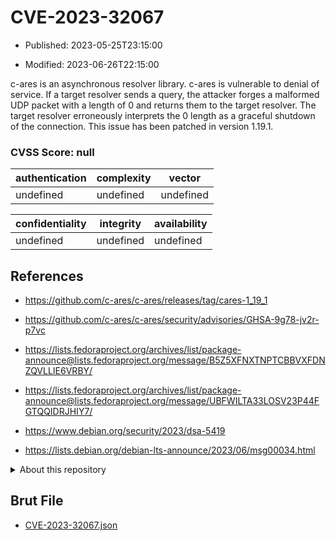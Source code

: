 # CVE-2023-32067

- Published: 2023-05-25T23:15:00

- Modified: 2023-06-26T22:15:00

c-ares is an asynchronous resolver library. c-ares is vulnerable to denial of service. If a target resolver sends a query, the attacker forges a malformed UDP packet with a length of 0 and returns them to the target resolver. The target resolver erroneously interprets the 0 length as a graceful shutdown of the connection. This issue has been patched in version 1.19.1.

### CVSS Score: **null**

| authentication | complexity | vector |
| --- | --- | --- |
| undefined | undefined | undefined |

| confidentiality | integrity | availability |
| --- | --- | --- |
| undefined | undefined | undefined |

## References

* https://github.com/c-ares/c-ares/releases/tag/cares-1_19_1

* https://github.com/c-ares/c-ares/security/advisories/GHSA-9g78-jv2r-p7vc

* https://lists.fedoraproject.org/archives/list/package-announce@lists.fedoraproject.org/message/B5Z5XFNXTNPTCBBVXFDNZQVLLIE6VRBY/

* https://lists.fedoraproject.org/archives/list/package-announce@lists.fedoraproject.org/message/UBFWILTA33LOSV23P44FGTQQIDRJHIY7/

* https://www.debian.org/security/2023/dsa-5419

* https://lists.debian.org/debian-lts-announce/2023/06/msg00034.html

<details>
<summary>About this repository</summary> 

  This repository is part of the project [Live Hack CVE](https://github.com/Live-Hack-CVE). Main website can be found [www.live-hack.org](https://www.live-hack.org) 
  
  Made by [Sn0wAlice](https://github.com/Sn0wAlice) for the people that care about security and need to have a feed of the latest CVEs. Hope you enjoy it, don't forget to star the repo and follow me on [Twitter](https://twitter.com/Sn0wAlice) and [Github](https://github.com/Sn0wAlice). And that is my [personnal website](https://www.alice-snow.me/)

  - [Home Page](https://github.com/Live-Hack-CVE)
  - [Framework](https://github.com/Live-Hack-CVE/cve-framework)
  - [CVE database](https://github.com/Live-Hack-CVE/full_database)
  - [Changelog](https://github.com/Live-Hack-CVE/Changelog)
</details>

## Brut File

* [CVE-2023-32067.json](https://raw.githubusercontent.com/Live-Hack-CVE/full_database/main/cves/2023/CVE-2023-32067.json)

